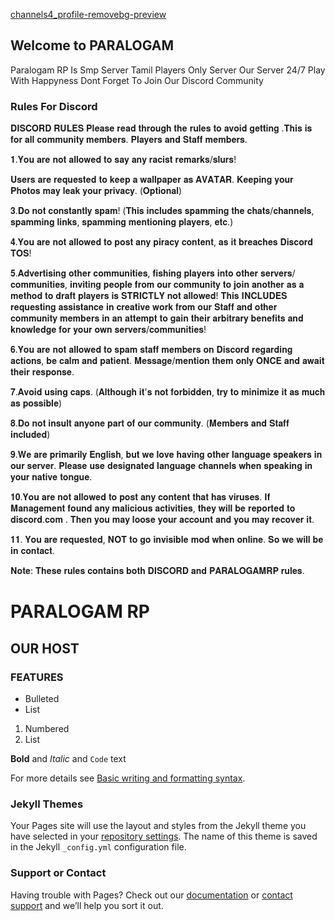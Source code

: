 [channels4_profile-removebg-preview](https://user-images.githubusercontent.com/85667199/144255034-2101aca3-05c5-4280-9226-278da51415a4.png)
## Welcome to PARALOGAM

Paralogam RP Is Smp Server Tamil Players Only Server Our Server 24/7 Play With Happyness
Dont Forget To Join Our Discord Community 


### Rules For Discord

𝐃𝐈𝐒𝐂𝐎𝐑𝐃 𝐑𝐔𝐋𝐄𝐒
𝐏𝐥𝐞𝐚𝐬𝐞 𝐫𝐞𝐚𝐝 𝐭𝐡𝐫𝐨𝐮𝐠𝐡 𝐭𝐡𝐞 𝐫𝐮𝐥𝐞𝐬 𝐭𝐨 𝐚𝐯𝐨𝐢𝐝 𝐠𝐞𝐭𝐭𝐢𝐧𝐠 .𝐓𝐡𝐢𝐬 𝐢𝐬 𝐟𝐨𝐫 𝐚𝐥𝐥 𝐜𝐨𝐦𝐦𝐮𝐧𝐢𝐭𝐲 𝐦𝐞𝐦𝐛𝐞𝐫𝐬. 𝐏𝐥𝐚𝐲𝐞𝐫𝐬 𝐚𝐧𝐝 𝐒𝐭𝐚𝐟𝐟 𝐦𝐞𝐦𝐛𝐞𝐫𝐬.

𝟏.𝐘𝐨𝐮 𝐚𝐫𝐞 𝐧𝐨𝐭 𝐚𝐥𝐥𝐨𝐰𝐞𝐝 𝐭𝐨 𝐬𝐚𝐲 𝐚𝐧𝐲 𝐫𝐚𝐜𝐢𝐬𝐭 𝐫𝐞𝐦𝐚𝐫𝐤𝐬/𝐬𝐥𝐮𝐫𝐬!

𝐔𝐬𝐞𝐫𝐬 𝐚𝐫𝐞 𝐫𝐞𝐪𝐮𝐞𝐬𝐭𝐞𝐝 𝐭𝐨 𝐤𝐞𝐞𝐩 𝐚 𝐰𝐚𝐥𝐥𝐩𝐚𝐩𝐞𝐫 𝐚𝐬 𝐀𝐕𝐀𝐓𝐀𝐑. 𝐊𝐞𝐞𝐩𝐢𝐧𝐠 𝐲𝐨𝐮𝐫 𝐏𝐡𝐨𝐭𝐨𝐬 𝐦𝐚𝐲 𝐥𝐞𝐚𝐤 𝐲𝐨𝐮𝐫 𝐩𝐫𝐢𝐯𝐚𝐜𝐲. (𝐎𝐩𝐭𝐢𝐨𝐧𝐚𝐥)

𝟑.𝐃𝐨 𝐧𝐨𝐭 𝐜𝐨𝐧𝐬𝐭𝐚𝐧𝐭𝐥𝐲 𝐬𝐩𝐚𝐦! (𝐓𝐡𝐢𝐬 𝐢𝐧𝐜𝐥𝐮𝐝𝐞𝐬 𝐬𝐩𝐚𝐦𝐦𝐢𝐧𝐠 𝐭𝐡𝐞 𝐜𝐡𝐚𝐭𝐬/𝐜𝐡𝐚𝐧𝐧𝐞𝐥𝐬, 𝐬𝐩𝐚𝐦𝐦𝐢𝐧𝐠 𝐥𝐢𝐧𝐤𝐬, 𝐬𝐩𝐚𝐦𝐦𝐢𝐧𝐠 𝐦𝐞𝐧𝐭𝐢𝐨𝐧𝐢𝐧𝐠 𝐩𝐥𝐚𝐲𝐞𝐫𝐬, 𝐞𝐭𝐜.)

𝟒.𝐘𝐨𝐮 𝐚𝐫𝐞 𝐧𝐨𝐭 𝐚𝐥𝐥𝐨𝐰𝐞𝐝 𝐭𝐨 𝐩𝐨𝐬𝐭 𝐚𝐧𝐲 𝐩𝐢𝐫𝐚𝐜𝐲 𝐜𝐨𝐧𝐭𝐞𝐧𝐭, 𝐚𝐬 𝐢𝐭 𝐛𝐫𝐞𝐚𝐜𝐡𝐞𝐬 𝐃𝐢𝐬𝐜𝐨𝐫𝐝 𝐓𝐎𝐒!

𝟓.𝐀𝐝𝐯𝐞𝐫𝐭𝐢𝐬𝐢𝐧𝐠 𝐨𝐭𝐡𝐞𝐫 𝐜𝐨𝐦𝐦𝐮𝐧𝐢𝐭𝐢𝐞𝐬, 𝐟𝐢𝐬𝐡𝐢𝐧𝐠 𝐩𝐥𝐚𝐲𝐞𝐫𝐬 𝐢𝐧𝐭𝐨 𝐨𝐭𝐡𝐞𝐫 𝐬𝐞𝐫𝐯𝐞𝐫𝐬/𝐜𝐨𝐦𝐦𝐮𝐧𝐢𝐭𝐢𝐞𝐬, 𝐢𝐧𝐯𝐢𝐭𝐢𝐧𝐠 𝐩𝐞𝐨𝐩𝐥𝐞 𝐟𝐫𝐨𝐦 𝐨𝐮𝐫 𝐜𝐨𝐦𝐦𝐮𝐧𝐢𝐭𝐲 𝐭𝐨 𝐣𝐨𝐢𝐧 𝐚𝐧𝐨𝐭𝐡𝐞𝐫 𝐚𝐬 𝐚 𝐦𝐞𝐭𝐡𝐨𝐝 𝐭𝐨 𝐝𝐫𝐚𝐟𝐭 𝐩𝐥𝐚𝐲𝐞𝐫𝐬 𝐢𝐬 𝐒𝐓𝐑𝐈𝐂𝐓𝐋𝐘 𝐧𝐨𝐭 𝐚𝐥𝐥𝐨𝐰𝐞𝐝! 𝐓𝐡𝐢𝐬 𝐈𝐍𝐂𝐋𝐔𝐃𝐄𝐒 𝐫𝐞𝐪𝐮𝐞𝐬𝐭𝐢𝐧𝐠 𝐚𝐬𝐬𝐢𝐬𝐭𝐚𝐧𝐜𝐞 𝐢𝐧 𝐜𝐫𝐞𝐚𝐭𝐢𝐯𝐞 𝐰𝐨𝐫𝐤 𝐟𝐫𝐨𝐦 𝐨𝐮𝐫 𝐒𝐭𝐚𝐟𝐟 𝐚𝐧𝐝 𝐨𝐭𝐡𝐞𝐫 𝐜𝐨𝐦𝐦𝐮𝐧𝐢𝐭𝐲 𝐦𝐞𝐦𝐛𝐞𝐫𝐬 𝐢𝐧 𝐚𝐧 𝐚𝐭𝐭𝐞𝐦𝐩𝐭 𝐭𝐨 𝐠𝐚𝐢𝐧 𝐭𝐡𝐞𝐢𝐫 𝐚𝐫𝐛𝐢𝐭𝐫𝐚𝐫𝐲 𝐛𝐞𝐧𝐞𝐟𝐢𝐭𝐬 𝐚𝐧𝐝 𝐤𝐧𝐨𝐰𝐥𝐞𝐝𝐠𝐞 𝐟𝐨𝐫 𝐲𝐨𝐮𝐫 𝐨𝐰𝐧 𝐬𝐞𝐫𝐯𝐞𝐫𝐬/𝐜𝐨𝐦𝐦𝐮𝐧𝐢𝐭𝐢𝐞𝐬!

𝟔.𝐘𝐨𝐮 𝐚𝐫𝐞 𝐧𝐨𝐭 𝐚𝐥𝐥𝐨𝐰𝐞𝐝 𝐭𝐨 𝐬𝐩𝐚𝐦 𝐬𝐭𝐚𝐟𝐟 𝐦𝐞𝐦𝐛𝐞𝐫𝐬 𝐨𝐧 𝐃𝐢𝐬𝐜𝐨𝐫𝐝 𝐫𝐞𝐠𝐚𝐫𝐝𝐢𝐧𝐠 𝐚𝐜𝐭𝐢𝐨𝐧𝐬, 𝐛𝐞 𝐜𝐚𝐥𝐦 𝐚𝐧𝐝 𝐩𝐚𝐭𝐢𝐞𝐧𝐭. 𝐌𝐞𝐬𝐬𝐚𝐠𝐞/𝐦𝐞𝐧𝐭𝐢𝐨𝐧 𝐭𝐡𝐞𝐦 𝐨𝐧𝐥𝐲 𝐎𝐍𝐂𝐄 𝐚𝐧𝐝 𝐚𝐰𝐚𝐢𝐭 𝐭𝐡𝐞𝐢𝐫 𝐫𝐞𝐬𝐩𝐨𝐧𝐬𝐞.

𝟕.𝐀𝐯𝐨𝐢𝐝 𝐮𝐬𝐢𝐧𝐠 𝐜𝐚𝐩𝐬. (𝐀𝐥𝐭𝐡𝐨𝐮𝐠𝐡 𝐢𝐭'𝐬 𝐧𝐨𝐭 𝐟𝐨𝐫𝐛𝐢𝐝𝐝𝐞𝐧, 𝐭𝐫𝐲 𝐭𝐨 𝐦𝐢𝐧𝐢𝐦𝐢𝐳𝐞 𝐢𝐭 𝐚𝐬 𝐦𝐮𝐜𝐡 𝐚𝐬 𝐩𝐨𝐬𝐬𝐢𝐛𝐥𝐞)

𝟖.𝐃𝐨 𝐧𝐨𝐭 𝐢𝐧𝐬𝐮𝐥𝐭 𝐚𝐧𝐲𝐨𝐧𝐞 𝐩𝐚𝐫𝐭 𝐨𝐟 𝐨𝐮𝐫 𝐜𝐨𝐦𝐦𝐮𝐧𝐢𝐭𝐲. (𝐌𝐞𝐦𝐛𝐞𝐫𝐬 𝐚𝐧𝐝 𝐒𝐭𝐚𝐟𝐟 𝐢𝐧𝐜𝐥𝐮𝐝𝐞𝐝)

𝟗.𝐖𝐞 𝐚𝐫𝐞 𝐩𝐫𝐢𝐦𝐚𝐫𝐢𝐥𝐲 𝐄𝐧𝐠𝐥𝐢𝐬𝐡, 𝐛𝐮𝐭 𝐰𝐞 𝐥𝐨𝐯𝐞 𝐡𝐚𝐯𝐢𝐧𝐠 𝐨𝐭𝐡𝐞𝐫 𝐥𝐚𝐧𝐠𝐮𝐚𝐠𝐞 𝐬𝐩𝐞𝐚𝐤𝐞𝐫𝐬 𝐢𝐧 𝐨𝐮𝐫 𝐬𝐞𝐫𝐯𝐞𝐫. 𝐏𝐥𝐞𝐚𝐬𝐞 𝐮𝐬𝐞 𝐝𝐞𝐬𝐢𝐠𝐧𝐚𝐭𝐞𝐝 𝐥𝐚𝐧𝐠𝐮𝐚𝐠𝐞 𝐜𝐡𝐚𝐧𝐧𝐞𝐥𝐬 𝐰𝐡𝐞𝐧 𝐬𝐩𝐞𝐚𝐤𝐢𝐧𝐠 𝐢𝐧 𝐲𝐨𝐮𝐫 𝐧𝐚𝐭𝐢𝐯𝐞 𝐭𝐨𝐧𝐠𝐮𝐞.

𝟏𝟎.𝐘𝐨𝐮 𝐚𝐫𝐞 𝐧𝐨𝐭 𝐚𝐥𝐥𝐨𝐰𝐞𝐝 𝐭𝐨 𝐩𝐨𝐬𝐭 𝐚𝐧𝐲 𝐜𝐨𝐧𝐭𝐞𝐧𝐭 𝐭𝐡𝐚𝐭 𝐡𝐚𝐬 𝐯𝐢𝐫𝐮𝐬𝐞𝐬. 𝐈𝐟 𝐌𝐚𝐧𝐚𝐠𝐞𝐦𝐞𝐧𝐭 𝐟𝐨𝐮𝐧𝐝 𝐚𝐧𝐲 𝐦𝐚𝐥𝐢𝐜𝐢𝐨𝐮𝐬 𝐚𝐜𝐭𝐢𝐯𝐢𝐭𝐢𝐞𝐬, 𝐭𝐡𝐞𝐲 𝐰𝐢𝐥𝐥 𝐛𝐞 𝐫𝐞𝐩𝐨𝐫𝐭𝐞𝐝 𝐭𝐨 𝐝𝐢𝐬𝐜𝐨𝐫𝐝.𝐜𝐨𝐦 . 𝐓𝐡𝐞𝐧 𝐲𝐨𝐮 𝐦𝐚𝐲 𝐥𝐨𝐨𝐬𝐞 𝐲𝐨𝐮𝐫 𝐚𝐜𝐜𝐨𝐮𝐧𝐭 𝐚𝐧𝐝 𝐲𝐨𝐮 𝐦𝐚𝐲 𝐫𝐞𝐜𝐨𝐯𝐞𝐫 𝐢𝐭.

𝟏𝟏. 𝐘𝐨𝐮 𝐚𝐫𝐞 𝐫𝐞𝐪𝐮𝐞𝐬𝐭𝐞𝐝, 𝐍𝐎𝐓 𝐭𝐨 𝐠𝐨 𝐢𝐧𝐯𝐢𝐬𝐢𝐛𝐥𝐞 𝐦𝐨𝐝 𝐰𝐡𝐞𝐧 𝐨𝐧𝐥𝐢𝐧𝐞. 𝐒𝐨 𝐰𝐞 𝐰𝐢𝐥𝐥 𝐛𝐞 𝐢𝐧 𝐜𝐨𝐧𝐭𝐚𝐜𝐭.

𝐍𝐨𝐭𝐞: 𝐓𝐡𝐞𝐬𝐞 𝐫𝐮𝐥𝐞𝐬 𝐜𝐨𝐧𝐭𝐚𝐢𝐧𝐬 𝐛𝐨𝐭𝐡 𝐃𝐈𝐒𝐂𝐎𝐑𝐃 𝐚𝐧𝐝 𝐏𝐀𝐑𝐀𝐋𝐎𝐆𝐀𝐌𝐑𝐏 𝐫𝐮𝐥𝐞𝐬.


# PARALOGAM RP 
## OUR HOST
### FEATURES

- Bulleted
- List

1. Numbered
2. List

**Bold** and _Italic_ and `Code` text



For more details see [Basic writing and formatting syntax](https://docs.github.com/en/github/writing-on-github/getting-started-with-writing-and-formatting-on-github/basic-writing-and-formatting-syntax).

### Jekyll Themes

Your Pages site will use the layout and styles from the Jekyll theme you have selected in your [repository settings](https://github.com/amostaiy/paralogamrp.github.io/settings/pages). The name of this theme is saved in the Jekyll `_config.yml` configuration file.

### Support or Contact

Having trouble with Pages? Check out our [documentation](https://docs.github.com/categories/github-pages-basics/) or [contact support](https://support.github.com/contact) and we’ll help you sort it out.
